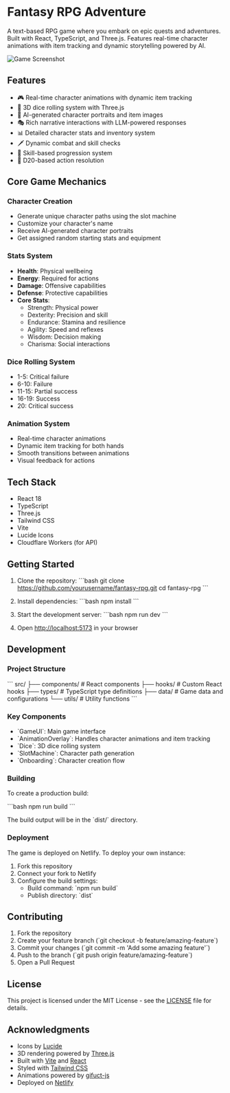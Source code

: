 # Fantasy RPG Adventure

A text-based RPG game where you embark on epic quests and adventures. Built with React, TypeScript, and Three.js. Features real-time character animations with item tracking and dynamic storytelling powered by AI.

![Game Screenshot](https://github.com/user-attachments/assets/867e9c32-11f5-4078-887c-224f19a2a560)

## Features

- 🎮 Real-time character animations with dynamic item tracking
- 🎲 3D dice rolling system with Three.js
- 🎨 AI-generated character portraits and item images
- 🎭 Rich narrative interactions with LLM-powered responses
- 📊 Detailed character stats and inventory system
- 🗡️ Dynamic combat and skill checks
- 🎯 Skill-based progression system
- 🎲 D20-based action resolution

## Core Game Mechanics

### Character Creation
- Generate unique character paths using the slot machine
- Customize your character's name
- Receive AI-generated character portraits
- Get assigned random starting stats and equipment

### Stats System
- **Health**: Physical wellbeing
- **Energy**: Required for actions
- **Damage**: Offensive capabilities
- **Defense**: Protective capabilities
- **Core Stats**:
  - Strength: Physical power
  - Dexterity: Precision and skill
  - Endurance: Stamina and resilience
  - Agility: Speed and reflexes
  - Wisdom: Decision making
  - Charisma: Social interactions

### Dice Rolling System
- 1-5: Critical failure
- 6-10: Failure
- 11-15: Partial success
- 16-19: Success
- 20: Critical success

### Animation System
- Real-time character animations
- Dynamic item tracking for both hands
- Smooth transitions between animations
- Visual feedback for actions

## Tech Stack

- React 18
- TypeScript
- Three.js
- Tailwind CSS
- Vite
- Lucide Icons
- Cloudflare Workers (for API)

## Getting Started

1. Clone the repository:
\`\`\`bash
git clone https://github.com/yourusername/fantasy-rpg.git
cd fantasy-rpg
\`\`\`

2. Install dependencies:
\`\`\`bash
npm install
\`\`\`

3. Start the development server:
\`\`\`bash
npm run dev
\`\`\`

4. Open [http://localhost:5173](http://localhost:5173) in your browser

## Development

### Project Structure
\`\`\`
src/
├── components/      # React components
├── hooks/          # Custom React hooks
├── types/          # TypeScript type definitions
├── data/          # Game data and configurations
└── utils/         # Utility functions
\`\`\`

### Key Components

- \`GameUI\`: Main game interface
- \`AnimationOverlay\`: Handles character animations and item tracking
- \`Dice\`: 3D dice rolling system
- \`SlotMachine\`: Character path generation
- \`Onboarding\`: Character creation flow

### Building

To create a production build:

\`\`\`bash
npm run build
\`\`\`

The build output will be in the \`dist/\` directory.

### Deployment

The game is deployed on Netlify. To deploy your own instance:

1. Fork this repository
2. Connect your fork to Netlify
3. Configure the build settings:
   - Build command: \`npm run build\`
   - Publish directory: \`dist\`

## Contributing

1. Fork the repository
2. Create your feature branch (\`git checkout -b feature/amazing-feature\`)
3. Commit your changes (\`git commit -m 'Add some amazing feature'\`)
4. Push to the branch (\`git push origin feature/amazing-feature\`)
5. Open a Pull Request

## License

This project is licensed under the MIT License - see the [LICENSE](LICENSE) file for details.

## Acknowledgments

- Icons by [Lucide](https://lucide.dev/)
- 3D rendering powered by [Three.js](https://threejs.org/)
- Built with [Vite](https://vitejs.dev/) and [React](https://reactjs.org/)
- Styled with [Tailwind CSS](https://tailwindcss.com/)
- Animations powered by [gifuct-js](https://github.com/matt-way/gifuct-js)
- Deployed on [Netlify](https://www.netlify.com/)
